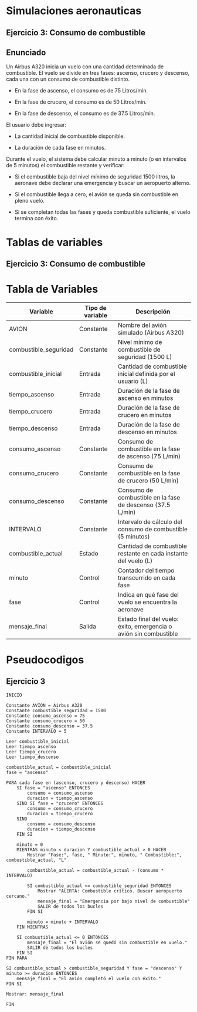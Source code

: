 # Simulaciones aeronauticas


## Ejercicio 3: Consumo de combustible
## Enunciado
Un Airbus A320 inicia un vuelo con una cantidad determinada de combustible. El vuelo se divide en tres fases: ascenso, crucero y descenso, cada una con un consumo de combustible distinto.

- En la fase de ascenso, el consumo es de 75 Litros/min.

- En la fase de crucero, el consumo es de 50 Litros/min.

- En la fase de descenso, el consumo es de 37.5 Litros/min.

El usuario debe ingresar:

- La cantidad inicial de combustible disponible.

- La duración de cada fase en minutos.

Durante el vuelo, el sistema debe calcular minuto a minuto (o en intervalos de 5 minutos) el combustible restante y verificar:

- Si el combustible baja del nivel mínimo de seguridad 1500 litros, la aeronave debe declarar una emergencia y buscar un aeropuerto alterno.

- Si el combustible llega a cero, el avión se queda sin combustible en pleno vuelo.

- Si se completan todas las fases y queda combustible suficiente, el vuelo termina con éxito.


# Tablas de variables

## Ejercicio 3: Consumo de combustible

#  Tabla de Variables

| Variable                       | Tipo de variable | Descripción                                                          |
|--------------------------------|------------------|----------------------------------------------------------------------|
| AVION                          | Constante        | Nombre del avión simulado (Airbus A320)                              |
| combustible_seguridad   | Constante        | Nivel mínimo de combustible de seguridad (1500 L)                    |
| combustible_inicial            | Entrada          | Cantidad de combustible inicial definida por el usuario (L)           |
| tiempo_ascenso                 | Entrada          | Duración de la fase de ascenso en minutos                            |
| tiempo_crucero                 | Entrada          | Duración de la fase de crucero en minutos                            |
| tiempo_descenso                | Entrada          | Duración de la fase de descenso en minutos                           |
| consumo_ascenso                | Constante        | Consumo de combustible en la fase de ascenso (75 L/min)              |
| consumo_crucero                | Constante        | Consumo de combustible en la fase de crucero (50 L/min)              |
| consumo_descenso               | Constante        | Consumo de combustible en la fase de descenso (37.5 L/min)           |
| INTERVALO                      | Constante        | Intervalo de cálculo del consumo de combustible (5 minutos)          |
| combustible_actual             | Estado           | Cantidad de combustible restante en cada instante del vuelo (L)       |
| minuto                         | Control          | Contador del tiempo transcurrido en cada fase                        |
| fase                           | Control          | Indica en qué fase del vuelo se encuentra la aeronave                 |
| mensaje_final                  | Salida           | Estado final del vuelo: éxito, emergencia o avión sin combustible     |







# Pseudocodigos

## Ejercicio 3
```
INICIO

Constante AVION = Airbus A320
Constante combustible_seguridad = 1500   
Constante consumo_ascenso = 75                  
Constante consumo_crucero = 50                 
Constante consumo_descenso = 37.5               
Constante INTERVALO = 5                        

Leer combustible_inicial    
Leer tiempo_ascenso         
Leer tiempo_crucero         
Leer tiempo_descenso        

combustible_actual = combustible_inicial
fase = "ascenso"

PARA cada fase en (ascenso, crucero y descenso) HACER
    SI fase = "ascenso" ENTONCES
        consumo = consumo_ascenso
        duracion = tiempo_ascenso
    SINO SI fase = "crucero" ENTONCES
        consumo = consumo_crucero
        duracion = tiempo_crucero
    SINO
        consumo = consumo_descenso
        duracion = tiempo_descenso
    FIN SI

    minuto = 0
    MIENTRAS minuto < duracion Y combustible_actual > 0 HACER
        Mostrar "Fase:", fase, " Minuto:", minuto, " Combustible:", combustible_actual, "L"
        
        combustible_actual = combustible_actual - (consumo * INTERVALO)

        SI combustible_actual <= combustible_seguridad ENTONCES
            Mostrar "ALERTA: Combustible crítico. Buscar aeropuerto cercano."
            mensaje_final = "Emergencia por bajo nivel de combustible"
            SALIR de todos los bucles
        FIN SI

        minuto = minuto + INTERVALO
    FIN MIENTRAS

    SI combustible_actual <= 0 ENTONCES
        mensaje_final = "El avión se quedó sin combustible en vuelo."
        SALIR de todos los bucles
    FIN SI
FIN PARA

SI combustible_actual > combustible_seguridad Y fase = "descenso" Y minuto >= duracion ENTONCES
    mensaje_final = "El avión completó el vuelo con éxito."
FIN SI

Mostrar: mensaje_final

FIN
```









